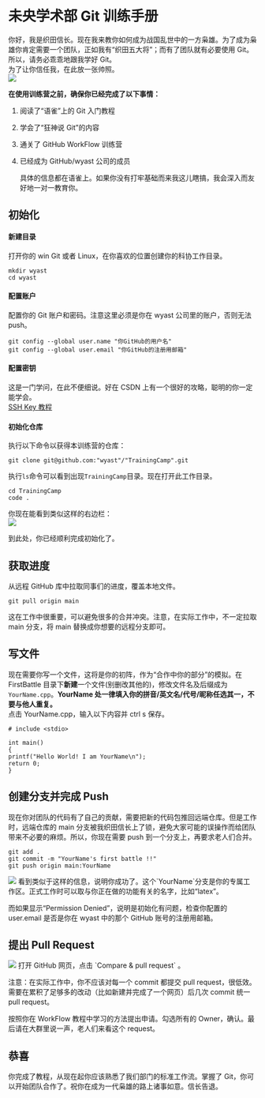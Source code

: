 # 未央学术部 Git 训练手册

你好，我是织田信长。现在我来教你如何成为战国乱世中的一方枭雄。为了成为枭雄你肯定需要一个团队，正如我有“织田五大将”；而有了团队就有必要使用 Git。所以，请务必乖乖地跟我学好 Git。  
为了让你信任我，在此放一张帅照。  
<img src="./pic/Nobunaga.jpg">

**在使用训练营之前，确保你已经完成了以下事情：**

1. 阅读了“语雀”上的 Git 入门教程
2. 学会了“狂神说 Git”的内容
3. 通关了 GitHub WorkFlow 训练营
4. 已经成为 GitHub/wyast 公司的成员

    具体的信息都在语雀上。如果你没有打牢基础而来我这儿瞎搞，我会深入而友好地一对一教育你。

## 初始化

#### 新建目录

打开你的 win Git 或者 Linux，在你喜欢的位置创建你的科协工作目录。

    mkdir wyast
    cd wyast

#### 配置账户

配置你的 Git 账户和密码。注意这里必须是你在 wyast 公司里的账户，否则无法 push。

    git config --global user.name "你GitHub的用户名"
    git config --global user.email "你GitHub的注册用邮箱"

#### 配置密钥

这是一门学问，在此不便细说。好在 CSDN 上有一个很好的攻略，聪明的你一定能学会。  
<a href="https://blog.csdn.net/Yaoyao2024/article/details/132123525">SSH Key 教程</a>

#### 初始化仓库

执行以下命令以获得本训练营的仓库：

    git clone git@github.com:"wyast"/"TrainingCamp".git

执行`ls`命令可以看到出现`TrainingCamp`目录。现在打开此工作目录。

    cd TrainingCamp
    code .

你现在能看到类似这样的右边栏：  
<img src="./pic/code.jpg">

到此处，你已经顺利完成初始化了。

## 获取进度

从远程 GitHub 库中拉取同事们的进度，覆盖本地文件。

    git pull origin main

这在工作中很重要，可以避免很多的合并冲突。注意，在实际工作中，不一定拉取 main 分支，将 main 替换成你想要的远程分支即可。

## 写文件

现在需要你写一个文件，这将是你的初阵，作为“合作中你的部分”的模拟。在 FirstBattle 目录下**新建**一个文件(别删改其他的)，修改文件名及后缀成为`YourName.cpp`。**YourName 处一律填入你的拼音/英文名/代号/昵称任选其一，不要与他人重复。**  
点击 YourName.cpp，输入以下内容并 ctrl s 保存。

    # include <stdio>

    int main()
    {
    printf("Hello World! I am YourName\n");
    return 0;
    }

## 创建分支并完成 Push

现在你对团队的代码有了自己的贡献，需要把新的代码包推回远端仓库。但是工作时，远端仓库的 main 分支被我织田信长上了锁，避免大家可能的误操作而给团队带来不必要的麻烦。所以，你现在需要 push 到一个分支上，再要求老人们合并。

    git add .
    git commit -m "YourName's first battle !!"
    git push origin main:YourName

<img src="./pic/push.jpg">
看到类似于这样的信息，说明你成功了。这个`YourName`分支是你的专属工作区。正式工作时可以取与你正在做的功能有关的名字，比如“latex”。

而如果显示“Permission Denied”，说明是初始化有问题，检查你配置的 user.email 是否是你在 wyast 中的那个 GitHub 账号的注册用邮箱。

## 提出 Pull Request

<img src="./pic/pr.jpg">
打开 GitHub 网页，点击 `Compare & pull request` 。

注意：在实际工作中，你不应该对每一个 commit 都提交 pull request，很低效。需要在累积了足够多的改动（比如新建并完成了一个网页）后几次 commit 统一 pull request。

按照你在 WorkFlow 教程中学习的方法提出申请。勾选所有的 Owner，确认。最后请在大群里说一声，老人们来看这个 request。

## 恭喜

你完成了教程，从现在起你应该熟悉了我们部门的标准工作流。掌握了 Git，你可以开始团队合作了。祝你在成为一代枭雄的路上诸事如意。信长告退。

